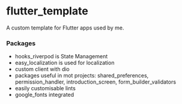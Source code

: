 # flutter_template

A custom template for Flutter apps used by me.

### Packages
* hooks_riverpod is State Management
* easy_localization is used for localization
* custom client with dio
* packages useful in mot projects: shared_preferences, permission_handler, introduction_screen,
  form_builder_validators
* easily customisable lints
* google_fonts integrated